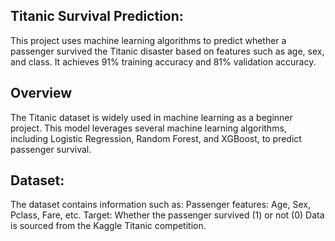 ## Titanic Survival Prediction:
This project uses machine learning algorithms to predict whether a passenger survived the Titanic disaster based on features such as age, sex, and class. It achieves 91% training accuracy and 81% validation accuracy.
## Overview
The Titanic dataset is widely used in machine learning as a beginner project. This model leverages several machine learning algorithms, including Logistic Regression, Random Forest, and XGBoost, to predict passenger survival.
 
## Dataset:
The dataset contains information such as:
Passenger features: Age, Sex, Pclass, Fare, etc.
Target: Whether the passenger survived (1) or not (0)
Data is sourced from the Kaggle Titanic competition.



 
 
